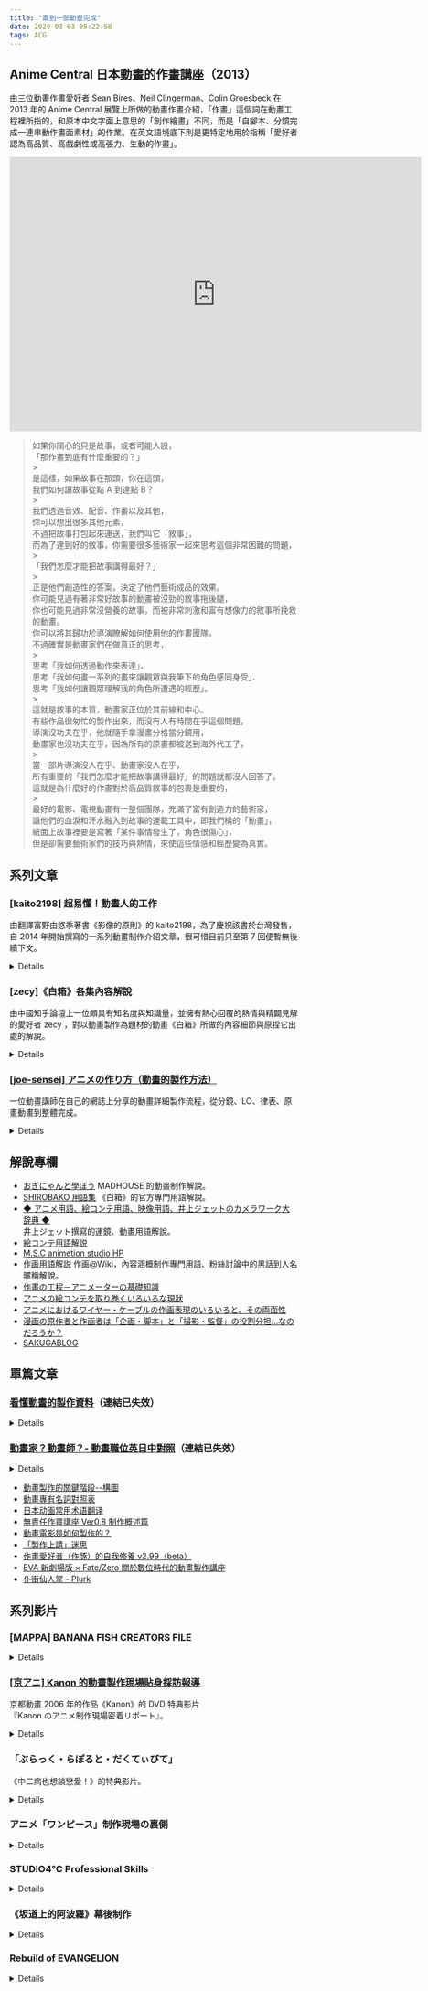 ```yaml
---
title: "直到一部動畫完成"
date: 2020-03-03 05:22:58
tags: ACG
---
```


## Anime Central 日本動畫的作畫講座（2013）

由三位動畫作畫愛好者 Sean Bires、Neil Clingerman、Colin Groesbeck 在 2013 年的 Anime Central 展覽上所做的動畫作畫介紹，「作畫」這個詞在動畫工程裡所指的，和原本中文字面上意思的「創作繪畫」不同，而是「自腳本、分鏡完成一連串動作畫面素材」的作業。在英文語境底下則是更特定地用於指稱「愛好者認為高品質、高戲劇性或高張力、生動的作畫」。

<iframe width="720" height="480" title="Anime Central 日本動畫的作畫講座（2013）繁中字幕" src="https://www.youtube.com/embed/xnTBQPoB6yQ" frameborder="0" allow="accelerometer; autoplay; clipboard-write; encrypted-media; gyroscope; picture-in-picture" allowfullscreen></iframe>

> 如果你關心的只是故事，或者可能人設，
> <br>「那作畫到底有什麼重要的？」
> <br> > <br>是這樣，如果故事在那頭，你在這頭，
> <br>我們如何讓故事從點 A 到達點 B？
> <br> > <br>我們透過音效、配音、作畫以及其他，
> <br>你可以想出很多其他元素，
> <br>不過把故事打包起來運送，我們叫它「敘事」，
> <br>而為了達到好的敘事，你需要很多藝術家一起來思考這個非常困難的問題，
> <br> > <br>「我們怎麼才能把故事講得最好？」
> <br> > <br>正是他們創造性的答案，決定了他們藝術成品的效果。
> <br>你可能見過有著非常好故事的動畫被沒勁的敘事拖後腿，
> <br>你也可能見過非常沒營養的故事，而被非常刺激和富有想像力的敘事所挽救的動畫。
> <br>你可以將其歸功於導演瞭解如何使用他的作畫團隊，
> <br>不過確實是動畫家們在做真正的思考，
> <br> > <br>思考「我如何透過動作來表達」、
> <br>思考「我如何畫一系列的畫來讓觀眾與我筆下的角色感同身受」、
> <br>思考「我如何讓觀眾理解我的角色所遭遇的經歷」。
> <br> > <br>這就是敘事的本質，動畫家正位於其前線和中心。
> <br>有些作品很匆忙的製作出來，而沒有人有時間在乎這個問題，
> <br>導演沒功夫在乎，他就隨手拿漫畫分格當分鏡用，
> <br>動畫家也沒功夫在乎，因為所有的原畫都被送到海外代工了，
> <br> > <br>當一部片導演沒人在乎、動畫家沒人在乎，
> <br>所有重要的「我們怎麼才能把故事講得最好」的問題就都沒人回答了。
> <br>這就是為什麼好的作畫對於高品質敘事的包裹是重要的，
> <br> > <br>最好的電影、電視動畫有一整個團隊，充滿了富有創造力的藝術家，
> <br>讓他們的血淚和汗水融入到故事的運載工具中，即我們稱的「動畫」，
> <br>紙面上故事裡要是寫著「某件事情發生了，角色很傷心」，
> <br>但是卻需要藝術家們的技巧與熱情，來使這些情感和經歷變為真實。

## 系列文章

<summary>

### [kaito2198] 超易懂！動畫人的工作

由翻譯富野由悠季著書《影像的原則》的 kaito2198，為了慶祝該書於台灣發售，自 2014 年開始撰寫的一系列動畫制作介紹文章，很可惜目前只至第 7 回便暫無後續下文。

</summary>
<details>

- [第 0 回 日本動畫的製作程序](https://tomino-eizo.blogspot.com/2014/11/0.html)
- [第 1 回 監督（導演）](http://tomino-eizo.blogspot.tw/2014/10/1.html)
- [第 2 回 腳本家（編劇）](http://tomino-eizo.blogspot.tw/2014/11/2.html)
- [第 3 回 分鏡師](http://tomino-eizo.blogspot.tw/2014/11/3.html)
- [第 4 回 演出](http://tomino-eizo.blogspot.tw/2014/11/blog-post_11.html)
- [第 5 回 動畫師](http://tomino-eizo.blogspot.tw/2014/12/5.html)
- [第 6 回 背景](http://tomino-eizo.blogspot.tw/2016/03/blog-post.html)
- [第 7 回 攝影](http://tomino-eizo.blogspot.tw/2016/04/blog-post.html)

</details>

<summary>

### [zecy]《白箱》各集內容解說

由中國知乎論壇上一位頗具有知名度與知識量，並擁有熱心回覆的熱情與精闢見解的愛好者 zecy ，對以動畫製作為題材的動畫《白箱》所做的內容細節與原捏它出處的解說。

</summary>
<details>

#### 第一季

- [《白箱》制作流程图及进度表解说](https://zhuanlan.zhihu.com/p/19867373)
- [《白箱》第 1 集解說](https://zhuanlan.zhihu.com/p/19867387)
- [《白箱》第 2 集解說](https://zhuanlan.zhihu.com/p/19872691)
- [《白箱》第 3 集解說](https://zhuanlan.zhihu.com/p/19877513)
- [《白箱》第 4 集解說](https://zhuanlan.zhihu.com/p/19883352)
- [《白箱》第 5 集解說](https://zhuanlan.zhihu.com/p/19889158)
- [《白箱》第 6 集解說](https://zhuanlan.zhihu.com/p/19894634)
- [《白箱》第 9 集解說](https://zhuanlan.zhihu.com/p/19909601)
- [《白箱》第 10 集解說](https://zhuanlan.zhihu.com/p/19914313)
- [《白箱》第 11 集解說](https://zhuanlan.zhihu.com/p/19919211)
- [《白箱》第 12 集解說 (第一季完)](https://zhuanlan.zhihu.com/p/19926545)

#### 第二季

- [《白箱》第 13 集解說](https://zhuanlan.zhihu.com/p/19934655)
- [《白箱》第 14 集解說](https://zhuanlan.zhihu.com/p/19939207)
- [《白箱》第 15 集解說](https://zhuanlan.zhihu.com/p/19941945)
- [《白箱》第 16 集解說](https://zhuanlan.zhihu.com/p/19949337)
- [《白箱》第 20 集解說](https://zhuanlan.zhihu.com/p/19965236)
- [《白箱》第 21 集解說](https://zhuanlan.zhihu.com/p/19974264)
- [《白箱》第 22 集解說](https://zhuanlan.zhihu.com/p/19976962)
- [《白箱》第 23 集解說](https://zhuanlan.zhihu.com/p/19982613)

</details>

<summary>

### [[joe-sensei] アニメの作り方（動畫的製作方法）](https://home.gamer.com.tw/creationDetail.php?sn=1713276)

一位動畫講師在自己的網誌上分享的動畫詳細製作流程，從分鏡、LO、律表、原畫動畫到整體完成。

</summary>
<details>

- [アニメの作り方](https://ameblo.jp/joe-sensei/entry-12500264899.html)
- [アニメの作り方その２「絵コンテからレイアウト」](https://ameblo.jp/joe-sensei/entry-12500264903.html)
- [アニメの作り方その３](https://ameblo.jp/joe-sensei/entry-12500264919.html)
- [アニメの作り方その４「背景（ＢＧ）」](https://ameblo.jp/joe-sensei/entry-12500264927.html)
- [アニメの作り方その 5「タイムシート」](https://ameblo.jp/joe-sensei/entry-12500264929.html)
- [アニメの作り方その６「原畫・動畫」の１](https://ameblo.jp/joe-sensei/entry-12500264930.html)
- [アニメの作り方その７「原畫・動畫」の２](https://ameblo.jp/joe-sensei/entry-12500264940.html)
- [アニメの作り方その８「原畫・動畫」の３](https://ameblo.jp/joe-sensei/entry-12500264950.html)
- [アニメの作り方その９「最終回」](https://ameblo.jp/joe-sensei/entry-12500264952.html)

</details>

## 解說專欄

- [おぎにゃんと學ぼう](http://www.madhouse.co.jp/special/oginyan/index.html)
  MADHOUSE 的動畫制作解說。
- [SHIROBAKO 用語集](http://shirobako-anime.com/words.html)
  《白箱》的官方專門用語解說。
- [◆ アニメ用語、絵コンテ用語、映像用語、井上ジェットのカメラワーク大辞典 ◆](http://www.inouejet.com/camera/)
  <br>井上ジェット撰寫的運鏡、動畫用語解說。
- [絵コンテ用語解説](http://www.mars.dti.ne.jp/~yato/eva/cont.htm)
- [M.S.C animetion studio HP](http://msc-jp.biz/material/material_html/terms_A.html)
- [作画用語解説](https://www18.atwiki.jp/sakuga/pages/28.html)
  作画@Wiki，內容涵概制作專門用語、粉絲討論中的黑話到人名暱稱解說。
- [作畫の工程－アニメーターの基礎知識](http://animator276.com/%E3%82%A2%E3%83%8B%E3%83%A1%E5%88%B6%E4%BD%9C/%E4%BD%9C%E7%94%BB%E5%B7%A5%E7%A8%8B)
- [アニメの絵コンテを取り巻くいろいろな現狀](http://d.hatena.ne.jp/keroxp/20110201/1296557637)
- [アニメにおけるワイヤー・ケーブルの作画表現のいろいろと、その両面性](http://royal2627.ldblog.jp/archives/48152829.html)
- [漫画の原作者と作画者は「企画・脚本」と「撮影・監督」の役割分担…なのだろうか？](https://togetter.com/li/1081987)
- [SAKUGABLOG](https://blog.sakugabooru.com)

## 單篇文章

<summary>

### [看懂動畫的製作資料](http://blog.roodo.com/just_like/archives/17464035.html)（連結已失效）

</summary>
<details>
本文以日本動畫的資料當例子 。
<br>為什麼是日本動畫？ 因為台灣沒什麼動畫的製作書籍可以參考。
<br>日本動畫多，出的書也多，在台灣取得也很容易。

我們看到的日本商業動畫，幾乎都是手繪，下面的解說都是建構在手繪的 2D 動畫上。

#### 1. 概念圖 IMAGE BOARD（イメージボード）

有些人會將「Image board」和「Story board」搞混。
<br>「Image board」是作品一開始的想像圖，是不完全、片斷的圖，
<br>主要是帶出想要呈現的感覺，非最後影片完成的圖。
<br>「Story board」是實際進入製作後，替影片所繪製的分鏡，
<br>是影片製作必需遵循的設計圖。

參考：
《新子與千年魔法》的概念圖

- http://www.style.fm/as/02_topics/artwork/artwork_maimai1.shtml
- http://www.style.fm/as/02_topics/artwork/artwork_maimai2.shtml
- http://www.style.fm/as/02_topics/artwork/artwork_maimai3.shtml
- http://www.style.fm/as/02_topics/artwork/artwork_maimai4.shtml

《天元突破グレンラガン IMAGE BOARD》書籍內容介紹頁

- http://www.style.fm/book/asa06_glib/contents.shtml

#### 2. 劇本 （「脚本」或「シナリオ」）

也有人直接使用日文漢字稱作「腳本」。

圖出自東販出版的《EVANGELION ORIGINAL TV 版劇本集 3》

上圖是日本劇本的寫法：
<br>「○」圓圈下面寫的是場景
<br>縮排的文字寫的是動作
<br>「＊＊＊」代表的是時間經過

台灣的劇本寫法是用 △ 來代表動作，改成台灣的劇本寫法會變成這樣：

<div class="pd-1 bg-yellow fz-16">
  <div class="mb-1 bd-2">
    場：1
    <br>時：日
    <br>景：明日香母親的葬禮會場
    <br>人：年幼的明日香、明日香爸爸、 弔喪者A、弔喪者B、弔喪者C
  </div>
  △年幼的明日香身著喪服，被爸爸牽著小手，看著來弔喪的賓客。
  <br>△弔喪者（科學家們）小聲的交頭接耳。
  <br>弔喪者A：假設變成了現實，真是因果循環啊。提昌這個理論的人自己成了實驗品。
  <br>弔喪者B：這麼說來，那次接觸實驗是最直接的原因囉？
  <br>弔喪者A：精神崩潰。那就是接觸的結果。
  <br>弔喪者B：可是這樣也未免太殘酷了哪，她竟然留下這麼小的女兒自殺了。
  <br>弔喪者C：不，搞不好不單只是這個原因哦。

△ 年幼的明日香，腦中浮現母親在世時的模樣。

  <div class="mb-1 bd-2">
    場：2
    <br>時：日
    <br>景：醫院 
    <br>人：年幼的明日香、明日香母親
  </div>

△ 母親被關在隔離病房裏，與小明日香隔著玻璃窗相對。
<br>母親：明日香，媽媽呀，今天做了妳最喜歡吃的東西哦。
<br>△ 然而母親這段話，是對著她懷裏抱著的一個娃娃說的。
<br>母親：喏，這麼偏食，那邊的小姊姊會笑妳的。

</div>

※ 其他可以參考[新聞局歷年優良電影劇本／故事得獎名單](http://www.taiwancinema.com/ct.asp?xItem=53024&ctNode=37)（連結已失效），有劇本可以下載。

#### 3. 設定資料

圖出自[《電影版 哆啦 A 夢 大雄與鐵人兵團》日本官網](https://doraeiga.com/2011/museum/)

動畫家需要具備能根據以上的設定圖，畫出各種姿勢和角度、並賦予角色動作的能力。

能擔任動畫角色設定的人，必須是作畫監督等級。
<br>就算是使用漫畫家或插畫家的人物製作動畫，仍會由經驗豐富的動畫家再進行設定一次。
<br>因為非動畫家畫的人物會不適合動畫用，會有過多的裝飾、不利於畫會動的圖，
<br>因此做動畫時需要再經過一次設定。

※ 使用漫畫家或插畫家的人物製作動畫影片，
<br>不代表漫畫家或插畫家有參與實際的動畫製作，
<br>只算是角色原案，不是真正製作動畫的人。

#### 4. 分鏡 （絵コンテ）

也有人稱作「分鏡劇本」或「分鏡腳本」，英文是 Storyboard。

圖出自[《時をかける少女 絵コンテ》內容介紹頁面](http://www.style.fm/book/asa01_tokikake/contents.shtml)

分鏡的目的是在傳達指示，只要能讓閱讀的人看得懂就好，不用花太多心思在圖畫上。
<br>簡單的分鏡表只要有「鏡頭號碼」、「畫面」、「內容」、「台詞」、「時間」即可。
<br>連續畫面會畫上一條線「｜」代表兩個畫面是連續的。

「54+0」代表的是 54 秒又 0 格，前面是秒，後面是格，以 24 進位。
<br>（一般動畫的製作是採取 1 秒 24 格，也就是 24fps。）
<br>「1+12」是 1 秒又 12 格（1.5 秒）
<br>「1+6」是 1 秒又 6 格（1.25 秒）
<br>「1+3」是 1 秒又 3 格（1.125 秒）
<br>「1+0」是 1 秒又 0 格（1 秒）

畫動畫分鏡的注意事項：**一定要寫秒數！**
<br>沒畫過分鏡的人會覺得決定時間很難，所以會直接跳過。
<br>但是等到進入作畫的階段，就會出現不知道該畫多少張的情況，
<br>那是因為分鏡的階段沒有先決定好畫面的時間。
<br>縱使勉強畫出來了，等到進入編輯階段，
<br>又會出現另一個問題：**影片秒數過長或影片秒數不足！**
<br>秒數過長還好，把不重要的部分刪掉就好。
<br>秒數不足，就等於還要把不足的部分畫出來補足。
<br>要補足勢必要增加畫面，但是這裡又會出現問題：
<br>原本的畫面已經具備了起承轉合，再增加畫面可能會破壞原有的結構，
<br>導致最後完成的影片變得鬆散、節奏不佳。

在真人影片的情況下，分鏡不寫秒數是很平常的事，
<br>因為會拍一大堆素材，之後再去剪輯成一段影片。
<br>但是，動畫影片的製作是無中生有，不可能畫了一大堆再去選，既花費時間又花費金錢，
<br>所以在分鏡的階段就要決定好。這就是真人影片和動畫影片在製作上思考方式的不同。

再來，**不能將動畫的分鏡當成漫畫去畫！** <span class="f-gray">（不然會被富野御大罵喔~）</span>
<br>動畫分鏡，除了要具體的寫出秒數外，還要具體寫出要怎麼動作，並用箭頭表達動作方向。當作漫畫來畫，閱讀分鏡的人會不明白動作要怎麼處理，那是在徒增困擾。

※ 另外，日本有所謂的文字分鏡（字コンテ），在寫劇本時順便切分鏡。
<br>在台灣，寫劇本的人在劇本上指定鏡頭運動方式是不被允許的，
<br>因為決定鏡頭運動方式是導演的工作。
<br>劇作家在劇本指定鏡頭運動方式，就是僭越了自己的本分。
<br>（若是導演同意劇作家這麼做，那就沒問題。）

#### 5. 構圖（レイアウト）

畫面構成，英文 Layout，簡稱 L/O。

圖出自：[スタジオジブリ・レイアウト展](https://www.ntv.co.jp/layout/caption/index.html)

紙上有框的，就是 Layout，是用來確認實際作業畫面位置用的。
<br>Layout 是由負責該鏡頭的原畫師去畫，需含有背景。
<br>Layout 檢查完成，確認可以使用後，會分成「作畫用」和「背景用」。
<br>「作畫用」交還給負責該鏡頭的原畫師拿回去畫原畫。
<br>「背景用」通常拿的是影印本，背景畫家則會把這 Layout 當成「背景原圖」，畫出具有細節的完整背景。

有些人會將 Layout 錯認成是分鏡圖，可以比較一下與上面的分鏡格式有什麼不同。

※ 在吉卜力的場合，宮崎駿所畫的分鏡有時候會被放大影印當作 Layout 來使用，
<br>能這麼做是因為宮崎駿的分鏡圖畫得很仔細。
<br>事實上，分鏡並不需要畫到那種程度，分鏡只需要讓閱讀的人看得懂指示即可。

宮崎吾朗所繪製的構圖（Layout）解說：

圖出自：[スタジオジブリ・レイアウトとは？](http://www.ntv.co.jp/layout/about/03.html)

#### 6. 攝影律表

又稱「攝影表」或「X 表」。

表格取自[ニコ－アニ](https://web.archive.org/web/20190111170813/http://nicoani.net/wiki/%E3%82%BF%E3%82%A4%E3%83%A0%E3%82%B7%E3%83%BC%E3%83%88%E3%81%AE%E6%9B%B8%E3%81%8D%E6%96%B9)

攝影律表大同小異，整體看來就是長這樣。
<br>左邊框起來的部分由原畫師寫入，右邊框起來的部分由動畫師寫入。
<br>Camera 亦由原畫師寫入。
<br>一張的秒數是 6 秒，左半部 3 秒，右半部 3 秒。

圖出自橋本敬史的原畫集同人誌《橋本敬史 画集 2》

有圓圈的數字代表原畫，沒有圓圈的就是中間畫。
<br>原畫師的點或撇，代表要交由動畫師中割（加入中間畫）。
<br>數字下面空一格，包含數字本身共 2 格，代表 2 格拍攝。
<br>數字下面空兩格，包含數字本身共 3 格，代表 3 格拍攝。
<br>數字下面沒有空格，數字只有自己 1 格，代表 1 格拍攝。

另外有時會出現有三角形的數字，代表那張是參考用中割草圖。
<br>或是原畫的數字後面被加入 0.5，那是由於已經先畫好前後兩張原畫，後來覺得應該再加一張原畫，而重編號碼又很麻煩，所以直接加上 0.5。

攝影律表要搭配原畫觀看才有意義。

日本動畫的動畫原畫集除了刊載原畫外，通常也會附上律表，對於學習動畫的時間控制（Timing）很有幫助。不過並非每部動畫作品都會出原畫集，只有作畫好（物體動作表現好）的才會出，因為那才有供人學習的價值。

有些動畫作品會因為出色動畫家的參與，某部分的作畫會變好，但以整部作品的平均而言，作畫並沒那麼出色，沒有機會能出原畫集。這時只能轉向日本一年兩次的「コミケ（コミックマーケット）」同人誌即售會去搶購動畫家自己自費出版、記錄工作用的原畫集。

<span class="f-gray">（沒錯，要用搶的。因為有名的優秀動畫家出的原畫集很快就會賣光。只能到拍賣去標價格貴 2~3 倍的轉賣價。 因為會欣賞作畫的人少，動畫家出版的量相對也少，通常賣完就不會再版。）</span>

**※ 動畫原畫集與一般插畫原畫集的差異：**
<br>動畫原畫集收錄的是**用線條表現物體動作**的圖，幾乎無任何彩圖，因為動畫家的工作就是用線條來表現動作，不負責有關色彩的事，只會用色鉛筆的線條指定某個範圍是亮部、某個範圍是陰影。
<br>（不清楚動畫中「原畫（key frame animation）的定義」的人，會說這是黑白草稿，那是用插畫的觀點在看動畫的原畫。）

</details>

<style scoped>
.bg-yellow {
  background: #ffff99;
}
.pd-1 {
  padding: 1em;
}
.mb-1 {
  margin-bottom: 1em;
}
.bd-2 {
  position: relative;
  padding: 2px;
  border: 2px solid black;
}
.bd-2::before {
  content: "";
  position: absolute;
  z-index: 0;
  top: -5px;
  left: -5px;
  right: -5px;
  bottom: -5px;
  border: 2px solid black;
}
.fz-16,
.fz-16 p {
  font-size: 16px !important;
}
.f-gray {
  color: rgb(192, 192, 192);
}
</style>

<summary>

### [動畫家？動畫師？- 動畫職位英日中對照](http://blog.roodo.com/just_like/archives/14901455.html)（連結已失效）

</summary>
<details>
台灣出版的動畫書籍與網路文章，對於「Animator」一詞，翻譯都不一樣。
<br>最典型的就是「動畫家」與「動畫師」的解釋容易讓人搞混。

譯自英文，「動畫家」和「動畫師」都有被使用，兩者指的是同一詞「Animator」：
<br>Animator → 動畫家 或 動畫師

而日本，「動畫家」與「動畫師」詞的用法並不一樣：
<br>動畫家 → アニメーター（Animator）
<br>動畫師 → 動画マン（Inbetweener）

就算是譯自日本，某些書中的アニメーター也同譯自英文的書，動畫家和動畫師並存，原因在於沒有共同譯法。

若把英日文相互對照，
<br>Animator（アニメーター）一律譯成動畫家，不將詞重複，就變成以下這樣：

| 英文                 | 日文                 | 中文                                             |
| -------------------- | -------------------- | ------------------------------------------------ |
| Director             | 監督／演出           | 導演／副導演；日文沒有監督的場合，就是導演的意思 |
| Story Board          | 絵コンテ             | 故事板；分鏡圖                                   |
| Character Design     | キャラクターデザイン | 角色設計；人物設定                               |
| Layout               | レイアウト           | 畫面構成；構圖                                   |
| Supervising Animator | 作画監督             | 作畫指導；作畫監督                               |
| Animator             | アニメーター         | 動畫家                                           |
| Key Animator         | 原画                 | 關鍵動畫家；原畫（原畫師）                       |
| Assistant Animator   | 第二原画             | 助理動畫家；第二原畫（整理原畫的原畫師）         |
| Inbetweener          | 動画                 | 中間畫家；中間畫（動畫師）                       |

※參考自[ディズニーと日本の職種分け対応表](http://animatorweb.jp/pdf/syokusyuwake.pdf)（原網站[アニメーター web](http://animatorweb.jp/thesis.html)）

日文的「動画」，個人比較偏向「中間畫」譯法。
<br>因為日文漢字的關係，導致使用中文的人會直接誤以為「動画」就是「動畫」這個表現媒介，事實上並非如此。就像英文「Inbetween」一樣，只是幫忙連接原畫，讓原畫更順暢的中間畫。而優秀的原畫，就算沒有中間畫，看起來也是動畫，只是沒那麼滑順。所以將「動画」直譯成「動畫」實在挺曖昧的。(當然，如果現在還是稱這類表現方式為「卡通」的話，那就無這個疑慮。但現在的人似乎比較喜歡「動畫」一詞。)

歐美的動畫公司通常規模較大，職務也分的很細；
<br>日本動畫公司相對較小，職務不像歐美分的那麼細。
<br>某些英文動畫職稱，因分工很細而有特別獨立出來的詞；再加上不同公司有不同公司的分法，這裡就直接省略，只寫比較主要的部分。

※此文章指的是手繪動畫的場合。3DCG 電腦動畫那又是另一回事。

</details>

- [動畫製作的關鍵階段--構圖](https://anibox-toon.blogspot.com/2018/11/blog-post.html)
- [動畫專有名詞對照表](https://iamqqq2002.pixnet.net/blog/post/173949732)
- [日本动画常用术语翻译](http://www.anitama.cn/series/27)
- [無責任作畫講座 Ver0.8 制作概述篇](http://safehouset.pixnet.net/blog/post/84882917-%E3%80%90%E5%8B%95%E7%95%AB%E3%80%91%E7%84%A1%E8%B2%AC%E4%BB%BB%E4%BD%9C%E7%95%AB%E8%AC%9B%E5%BA%A7ver0.8-%E5%88%B6%E4%BD%9C%E6%A6%82%E8%BF%B0%E7%AF%87-)
- [動畫電影是如何製作的？](https://www.zhihu.com/question/21446684/answer/18250837)
- [「製作上請」迷思](https://zhuanlan.zhihu.com/p/29986877)
- [作畫愛好者（作豚）的自我修養 v2.99（beta）](https://zhuanlan.zhihu.com/p/20584724)
- [EVA 新劇場版 × Fate/Zero 關於數位時代的動畫製作講座](https://home.gamer.com.tw/creationDetail.php?sn=1782058)
- [仆街仙人掌 - Plurk](https://www.plurk.com/p/kkwgem)

## 系列影片

<summray>

### [MAPPA] BANANA FISH CREATORS FILE

</summray>
<details>

- [第一回「總作畫監督」林明美親手修正亞修全程](https://twitter.com/MAPPA_Info/status/1065639833534631941)
- [第二回「動畫（中割）」英二中割全程（軟體為 RETAS STUDIO 的 Stylos）](https://twitter.com/MAPPA_Info/status/1068180296506503168)
- [第三回「上色」亞修上色全程（軟體為 RETAS STUDIO 的 PaintMan）](https://twitter.com/MAPPA_Info/status/1070713280799358978)
- [第四回「美術」美術背景繪製全程](https://twitter.com/MAPPA_Info/status/1073253744769417216)
- [第五回「3DCG」3DCG 製作全程](https://twitter.com/MAPPA_Info/status/1075790446666936321)
- [最終回「攝影」攝影製作全程](https://twitter.com/MAPPA_Info/status/1075794309755101184)

</details>

<summary>

### [[京アニ] Kanon 的動畫製作現場貼身採訪報導](https://home.gamer.com.tw/creationDetail.php?sn=1818895)

京都動畫 2006 年的作品《Kanon》的 DVD 特典影片
<br>『Kanon のアニメ制作現場密着リポート』。

</summary>
<details>

![](https://images.plurk.com/426eafdd7dd28ee122c00813fdc3a4a7.jpg)

- [第 1 回 「角色設計 ╱ 設定」](http://youtu.be/DojWcXkUBII)
- [第 2 回 「分鏡」](http://youtu.be/76A9WfRiMV8)
- [第 3 回 「作畫討論 ╱ 構圖」](http://youtu.be/agA1l_5rjbQ)
- [第 4 回 「原畫 ╱ 原畫檢查」](http://youtu.be/SYnwj2tXgJ0)
- [第 5 回 「動畫 ╱ 動畫檢查」](http://youtu.be/W-xviuA1K_k)
- [第 6 回 「美術 ╱ 顏色與背景討論」](http://youtu.be/85q2hugqqmQ)
- [第 7 回 「色彩設計 ╱ 上色」](http://youtu.be/fNEi303XReU)
- [第 8 回 「攝影 ╱CG」](http://youtu.be/1dhT2NBoE3Y)

</details>

<summary>

### 「ぶらっく・らぽると・だくてぃびて」

《中二病也想談戀愛！》的特典影片。

</summary>
<details>

- [第 1 回「監督篇」](http://youtu.be/07shKysPKhs)
- [第 2 回「演出、角色設計篇」](http://youtu.be/kq1Vo-CCoOU)
- [第 3 回「總作畫監督、作畫篇」](http://youtu.be/1iBzbG_St2I)
- [第 4 回「色彩設計、上色體驗篇」](http://youtu.be/HrRbVBAfw4U)
- [第 5 回「美術篇」](http://youtu.be/Ffxns1fYPKE)
- [第 6 回「CG、攝影篇」](http://youtu.be/sDIMM5SZUBI)
- [第 7 回「攝影檢查」](http://youtu.be/-paCVp_qYvQ)

</details>

<summary>

### アニメ「ワンピース」制作現場の裏側

</summary>
<details>

- [アニメ「ワンピース」1 枚の原画からアフレコまで：製作現場の裏側](http://youtu.be/PQfj1j9N6Cg)
- [アニメ「ワンピース」制作現場の裏側 潜入ツアー SP](http://youtu.be/xrSolIko1Sc)
- [アニメ「ワンピース」制作現場の裏側 潜入ツアー SP-02](http://youtu.be/GY9pF0lq-Eo)

</details>

<summary>

### STUDIO4℃ Professional Skills

</summary>
<details>

- [STUDIO4℃ Professional Skills #1](http://www.youtube.com/watch?v=uBfcH949ydE)
- [STUDIO4℃ Professional Skills #2](http://www.youtube.com/watch?v=fGDU7iTILfM)
- [STUDIO4℃ Professional Skills #3](http://www.youtube.com/watch?v=NmUQRvXMVY4)
- [STUDIO4℃ Professional Skills #4](http://www.youtube.com/watch?v=Wy0AjHR3pRM)
  [討論串](http://www.facebook.com/groups/166715563401421/permalink/402786369794338/)

</details>

<summary>

### 《坂道上的阿波羅》幕後制作

</summary>
<details>

- [《坂道上的阿波羅》幕後制作（中文）「メイキング映像-Making of Kids On The Slope SESSION #1」 ](http://youtu.be/AtfTPD8K8uc)
- [《坂道上的阿波羅》幕後制作（中文）「メイキング映像-Making of Kids On The Slope SESSION #2」 ](http://youtu.be/jr_ppc_-asg)
- [《坂道上的阿波羅》幕後制作（中文）「メイキング映像-Making of Kids On The Slope SESSION #3」 ](http://youtu.be/KJqbMpUm4NM)
- [《坂道上的阿波羅》幕後制作（中文）「メイキング映像-Making of Kids On The Slope SESSION #4」 ](http://youtu.be/aEUeOEfigCQ)

</details>

<summary>

### Rebuild of EVANGELION

</summary>
<details>

- [Rebuild of EVANGELION:1.01](http://youtu.be/2E03AMmAfQk)
- [Rebuild of EVANGELION:2.02](http://youtu.be/rSM7be6mvio)
- [Omit Scene (C-0821~C-0823)](http://youtu.be/NhcDkP6C-kk)
- [Omit Scene (C-0711~C-0720)](http://youtu.be/AdjcjprjqoI)
- [Omit Scene (C-0740~C-0745)](http://youtu.be/YrOo1yOIir4)
- [Omit Scene (C-0821~C-0823)](http://youtu.be/pcX4YQ9cuM8)

</details>
